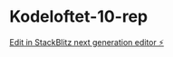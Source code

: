 # Kodeloftet-10-rep

[Edit in StackBlitz next generation editor ⚡️](https://stackblitz.com/~/github.com/amaliebernes/Kodeloftet-10-rep)